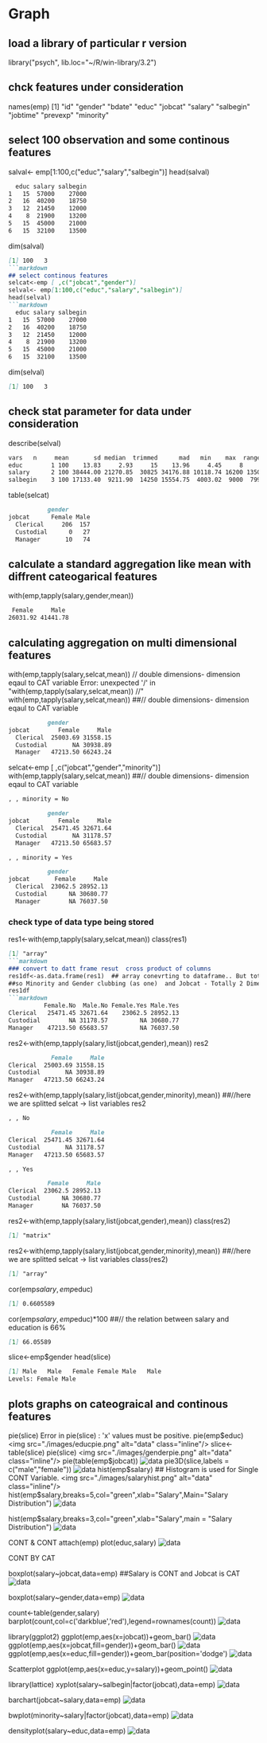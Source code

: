 # Graph
## load a library of particular r version
library("psych", lib.loc="~/R/win-library/3.2")

## chck features under consideration
names(emp)
 [1] "id"       "gender"   "bdate"    "educ"     "jobcat"   "salary"   "salbegin" "jobtime"  "prevexp"  "minority"
## select 100 observation and some continous features
salval<- emp[1:100,c("educ","salary","salbegin")]
head(salval)
```markdown
  educ salary salbegin
1   15  57000    27000
2   16  40200    18750
3   12  21450    12000
4    8  21900    13200
5   15  45000    21000
6   15  32100    13500
```
dim(salval)
```markdown
[1] 100   3
```markdown
## select continous features
selcat<-emp [ ,c("jobcat","gender")]
selval<- emp[1:100,c("educ","salary","salbegin")]
head(selval)
```markdown
  educ salary salbegin
1   15  57000    27000
2   16  40200    18750
3   12  21450    12000
4    8  21900    13200
5   15  45000    21000
6   15  32100    13500
```
dim(selval)
```markdown
[1] 100   3
```
## check stat parameter for data under consideration
describe(selval)
```markdown
vars   n     mean       sd median  trimmed      mad   min    max  range  skew kurtosis      se
educ        1 100    13.83     2.93     15    13.96     4.45     8     19     11 -0.38    -0.36    0.29
salary      2 100 38444.00 21270.85  30825 34176.88 10118.74 16200 135000 118800  2.09     4.79 2127.08
salbegin    3 100 17133.40  9211.90  14250 15554.75  4003.02  9000  79980  70980  3.75    20.30  921.19
```
table(selcat)
```markdown
           gender
jobcat      Female Male
  Clerical     206  157
  Custodial      0   27
  Manager       10   74
```
## calculate a standard aggregation like mean with diffrent cateogarical features  
with(emp,tapply(salary,gender,mean))
```markdown
 Female     Male 
26031.92 41441.78 
```
## calculating aggregation on multi dimensional features
with(emp,tapply(salary,selcat,mean)) // double dimensions- dimension eqaul to CAT variable
Error: unexpected '/' in "with(emp,tapply(salary,selcat,mean)) //"
with(emp,tapply(salary,selcat,mean)) ##// double dimensions- dimension eqaul to CAT variable
```markdown
           gender
jobcat        Female     Male
  Clerical  25003.69 31558.15
  Custodial       NA 30938.89
  Manager   47213.50 66243.24
  ```
selcat<-emp [ ,c("jobcat","gender","minority")]
with(emp,tapply(salary,selcat,mean)) ##// double dimensions- dimension eqaul to CAT variable
```markdown
, , minority = No

           gender
jobcat        Female     Male
  Clerical  25471.45 32671.64
  Custodial       NA 31178.57
  Manager   47213.50 65683.57

, , minority = Yes

           gender
jobcat       Female     Male
  Clerical  23062.5 28952.13
  Custodial      NA 30680.77
  Manager        NA 76037.50
```
### check type of data type being stored 
res1<-with(emp,tapply(salary,selcat,mean))
class(res1)
```markdown
[1] "array"
```markdown
### convert to datt frame resut  cross product of columns
res1df<-as.data.frame(res1)  ## array conevrting to dataframe.. But totally 3 dimension (3 CAT) - but data frame is 2 dimension- dimensional CAT..
##so Minority and Gender clubbing (as one)  and Jobcat - Totally 2 Dimensions. 
res1df
```markdown
          Female.No  Male.No Female.Yes Male.Yes
Clerical   25471.45 32671.64    23062.5 28952.13
Custodial        NA 31178.57         NA 30680.77
Manager    47213.50 65683.57         NA 76037.50
```
res2<-with(emp,tapply(salary,list(jobcat,gender),mean))
res2
```markdown
            Female     Male
Clerical  25003.69 31558.15
Custodial       NA 30938.89
Manager   47213.50 66243.24
```
res2<-with(emp,tapply(salary,list(jobcat,gender,minority),mean))    ##//here we are splitted selcat -> list variables
res2
```markdown
, , No

            Female     Male
Clerical  25471.45 32671.64
Custodial       NA 31178.57
Manager   47213.50 65683.57

, , Yes

           Female     Male
Clerical  23062.5 28952.13
Custodial      NA 30680.77
Manager        NA 76037.50
```
res2<-with(emp,tapply(salary,list(jobcat,gender),mean))
class(res2)
```markdown
[1] "matrix"
```
res2<-with(emp,tapply(salary,list(jobcat,gender,minority),mean))    ##//here we are splitted selcat -> list variables
class(res2)
```markdown
[1] "array"
```
cor(emp$salary,emp$educ)
```markdown
[1] 0.6605589
```
cor(emp$salary,emp$educ)*100  ##// the relation between salary and education is 66%
```markdown
[1] 66.05589
```
slice<-emp$gender
head(slice)
```markdown
[1] Male   Male   Female Female Male   Male  
Levels: Female Male
```
## plots graphs on cateograical and continous features
pie(slice)
Error in pie(slice) : 'x' values must be positive.
pie(emp$educ)
<img src="./images/educpie.png" alt="data" class="inline"/>
slice<-table(slice)
pie(slice)
<img src="./images/genderpie.png" alt="data" class="inline"/>
pie(table(emp$jobcat))
<img src="./images/jobcatpie.png" alt="data" class="inline"/>
pie3D(slice,labels = c("male","female"))
<img src="./images/genderpie3d.png" alt="data" class="inline"/>
hist(emp$salary)  ## Histogram is used for Single CONT Variable.
<img src="./images/salaryhist.png" alt="data" class="inline"/>
hist(emp$salary,breaks=5,col="green",xlab="Salary",Main="Salary Distribution")
<img src="./images/salary5hist.png" alt="data" class="inline"/>

hist(emp$salary,breaks=3,col="green",xlab="Salary",main = "Salary Distribution")
<img src="./images/salary3hist.png" alt="data" class="inline"/>

CONT & CONT
attach(emp)
plot(educ,salary)
<img src="./images/educsalary.png" alt="data" class="inline"/>


CONT BY CAT

boxplot(salary~jobcat,data=emp)  ##Salary is CONT and Jobcat is CAT
<img src="./images/salaryjobcatbox.png" alt="data" class="inline"/>

boxplot(salary~gender,data=emp)
<img src="./images/salarygenderbox.png" alt="data" class="inline"/>


count<-table(gender,salary)
barplot(count,col=c('darkblue','red'),legend=rownames(count))
<img src="./images/gendersalarybar.png" alt="data" class="inline"/>

library(ggplot2)
ggplot(emp,aes(x=jobcat))+geom_bar()
<img src="./images/jobcatgg.png" alt="data" class="inline"/>
ggplot(emp,aes(x=jobcat,fill=gender))+geom_bar()
<img src="./images/jobcatgendergg.png" alt="data" class="inline"/>
ggplot(emp,aes(x=educ,fill=gender))+geom_bar(position='dodge')
<img src="./images/educgendergg.png" alt="data" class="inline"/>

Scatterplot
ggplot(emp,aes(x=educ,y=salary))+geom_point()
<img src="./images/educsalarygg.png" alt="data" class="inline"/>

library(lattice)
xyplot(salary~salbegin|factor(jobcat),data=emp)
<img src="./images/salaryxy.png" alt="data" class="inline"/>

barchart(jobcat~salary,data=emp)
<img src="./images/jobcatbar.png" alt="data" class="inline"/>

bwplot(minority~salary|factor(jobcat),data=emp)
<img src="./images/minoritybw.png" alt="data" class="inline"/>

densityplot(salary~educ,data=emp)
<img src="./images/salarydensity.png" alt="data" class="inline"/>

